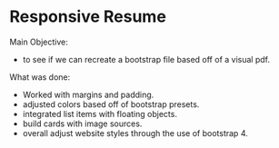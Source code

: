 # Responsive Resume

Main Objective:

* to see if we can recreate a bootstrap file based off of a visual pdf.

What was done:
* Worked with margins and padding.
* adjusted colors based off of bootstrap presets.
* integrated list items with floating objects.
* build cards with image sources.
* overall adjust website styles through the use of bootstrap 4.
